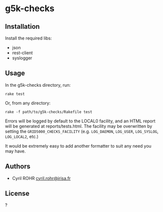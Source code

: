 # g5k-checks

## Installation
Install the required libs:

* json
* rest-client
* syslogger

## Usage
In the g5k-checks directory, run:

    rake test

Or, from any directory:

    rake -f path/to/g5k-checks/Rakefile test

Errors will be logged by default to the LOCAL0 facility, and an HTML report will be generated at reports/tests.html. The facility may be overwritten by setting the `GRID5000_CHECKS_FACILITY` (e.g. `LOG_DAEMON`, `LOG_USER`, `LOG_SYSLOG`, `LOG_LOCAL2`, etc.)

It would be extremely easy to add another formatter to suit any need you may have.

## Authors

* Cyril ROHR <cyril.rohr@irisa.fr>

## License
?
